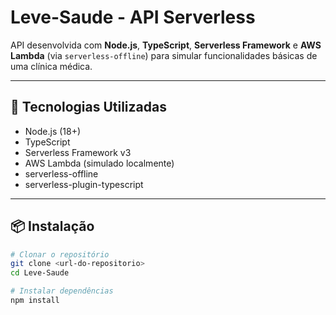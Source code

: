 # Leve-Saude - API Serverless

API desenvolvida com **Node.js**, **TypeScript**, **Serverless Framework** e **AWS Lambda** (via `serverless-offline`) para simular funcionalidades básicas de uma clínica médica.

---

## 🧩 Tecnologias Utilizadas

- Node.js (18+)
- TypeScript
- Serverless Framework v3
- AWS Lambda (simulado localmente)
- serverless-offline
- serverless-plugin-typescript

---

## 📦 Instalação

```bash
# Clonar o repositório
git clone <url-do-repositorio>
cd Leve-Saude

# Instalar dependências
npm install
